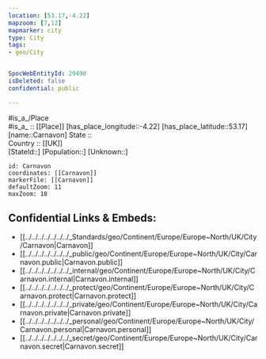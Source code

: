 ```yaml
---
location: [53.17,-4.22] 
mapzoom: [7,12] 
mapmarker: city 
type: City
tags:
- geo/City


SpocWebEntityId: 29490
isDeleted: false
confidential: public

---
```

#is_a_/Place  
#is_a_ :: [[Place]] 
[has_place_longitude::-4.22] 
[has_place_latitude::53.17] 
[name::Carnavon] 
State ::  
Country :: [[UK]]  
[StateId::] 
[Population::] 
[Unknown::] 


```leaflet
id: Carnavon
coordinates: [[Carnavon]] 
markerFile: [[Carnavon]] 
defaultZoom: 11 
maxZoom: 18
```


## Confidential Links & Embeds: 
- [[../../../../../../../_Standards/geo/Continent/Europe/Europe~North/UK/City/Carnavon|Carnavon]] 
- [[../../../../../../../_public/geo/Continent/Europe/Europe~North/UK/City/Carnavon.public|Carnavon.public]] 
- [[../../../../../../../_internal/geo/Continent/Europe/Europe~North/UK/City/Carnavon.internal|Carnavon.internal]] 
- [[../../../../../../../_protect/geo/Continent/Europe/Europe~North/UK/City/Carnavon.protect|Carnavon.protect]] 
- [[../../../../../../../_private/geo/Continent/Europe/Europe~North/UK/City/Carnavon.private|Carnavon.private]] 
- [[../../../../../../../_personal/geo/Continent/Europe/Europe~North/UK/City/Carnavon.personal|Carnavon.personal]] 
- [[../../../../../../../_secret/geo/Continent/Europe/Europe~North/UK/City/Carnavon.secret|Carnavon.secret]] 

